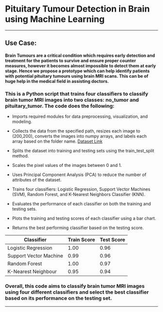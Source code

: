# Pituitary Tumour Detection in Brain using Machine Learning
---

## **Use Case**:
#### Brain Tumours are a critical condition which requires early detection and treatment for the patients to survive and ensure proper counter measures, however it becomes almost impossible to detect them at early stage. Hence we propose a prototype which can help identify patients with potential pituitary tumours using brain MRI scans. This can be of huge help in the medical field in assisting doctors.

### This is a Python script that trains four classifiers to classify brain tumor MRI images into two classes: no_tumor and pituitary_tumor. The code does the following:

- Imports required modules for data preprocessing, visualization, and modeling.

- Collects the data from the specified path, resizes each image to (200,200), converts the images into numpy arrays, and labels each array based on the folder name. [Dataset Link](https://www.kaggle.com/datasets/sartajbhuvaji/brain-tumor-classification-mri)

- Splits the dataset into training and testing sets using the train_test_split method.

- Scales the pixel values of the images between 0 and 1.

- Uses Principal Component Analysis (PCA) to reduce the number of attributes of the dataset.

- Trains four classifiers: Logistic Regression, Support Vector Machines (SVM), Random Forest, and K-Nearest Neighbors Classifier (KNN).

- Evaluates the performance of each classifier on both the training and testing sets.

- Plots the training and testing scores of each classifier using a bar chart.

- Returns the best performing classifier based on the testing score.

|Classifier|Train Score|Test Score|
|---|---|---|
|Logistic Regression|1.00|0.96|
|Support Vector Machine|0.99|0.96|
|Random Forest|1.00|0.97|
|K-Nearest Neighbour|0.95|0.94|

### Overall, this code aims to classify brain tumor MRI images using four different classifiers and select the best classifier based on its performance on the testing set.

---
